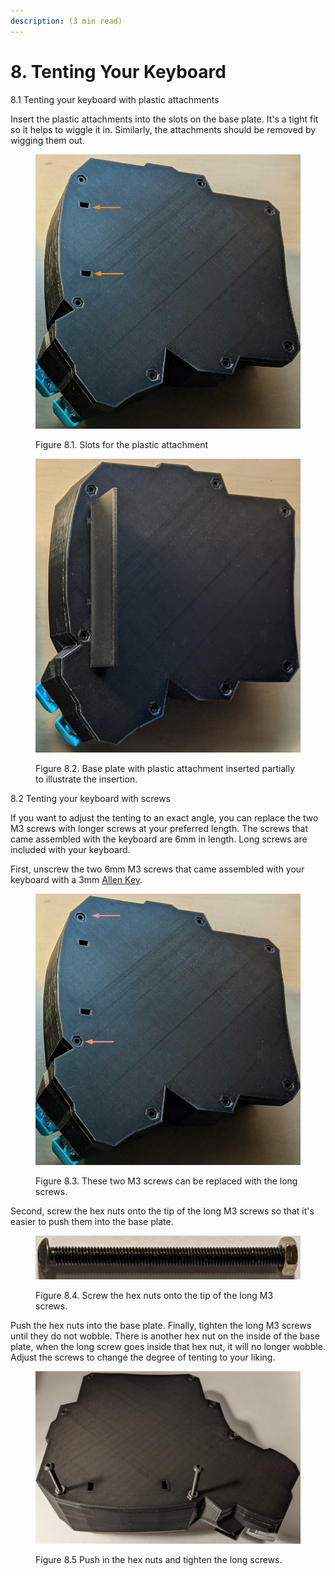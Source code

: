 ```yaml
---
description: (3 min read)
---
```


# 8. Tenting Your Keyboard

8.1 Tenting your keyboard with plastic attachments

Insert the plastic attachments into the slots on the base plate. It's a tight fit so it helps to wiggle it in. Similarly, the attachments should be removed by wigging them out.

<figure><img src=".gitbook/assets/tenting_slots.jpeg" alt="taikohub-dactyl-manuform-keyboard-plastic-tents-step-1"><figcaption><p>Figure 8.1. Slots for the plastic attachment</p></figcaption></figure>

<figure><img src=".gitbook/assets/tent_attachment.jpg" alt="taikohub-dactyl-manuform-keyboard-plastic-tents-step-2"><figcaption><p>Figure 8.2. Base plate with plastic attachment inserted partially to illustrate the insertion.</p></figcaption></figure>

8.2 Tenting your keyboard with screws

If you want to adjust the tenting to an exact angle, you can replace the two M3 screws with longer screws at your preferred length. The screws that came assembled with the keyboard are 6mm in length. Long screws are included with your keyboard.

&#x20;

First, unscrew the two 6mm M3 screws that came assembled with your keyboard with a 3mm [Allen Key](https://en.wikipedia.org/wiki/Hex\_key).&#x20;

<figure><img src=".gitbook/assets/Tenting with Screws.jpeg" alt="taikohub-dactyl-manuform-keyboard-m3-screws-step-1"><figcaption><p>Figure 8.3. These two M3 screws can be replaced with the long screws. </p></figcaption></figure>



Second, screw the hex nuts onto the tip of the long M3 screws so that it's easier to push them into the base plate.

<figure><img src=".gitbook/assets/long_screws.jpg" alt="taikohub-dactyl-manuform-keyboard-m3-screws-step-2"><figcaption><p>Figure 8.4. Screw the hex nuts onto the tip of the long M3 screws.</p></figcaption></figure>

Push the hex nuts into the base plate. Finally, tighten the long M3 screws until they do not wobble. There is another hex nut on the inside of the base plate, when the long screw goes inside that hex nut, it will no longer wobble. Adjust the screws to change the degree of tenting to your liking.

<figure><img src=".gitbook/assets/long_screws_assembled_onto_plate.jpg" alt="taikohub-dactyl-manuform-keyboard-m3-screws-step-3"><figcaption><p>Figure 8.5 Push in the hex nuts and tighten the long screws.</p></figcaption></figure>

